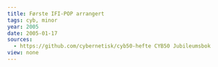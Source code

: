 ```yaml
---
title: Første IFI-POP arrangert
tags: cyb, minor
year: 2005
date: 2005-01-17
sources:
  - https://github.com/cybernetisk/cyb50-hefte CYB50 Jubileumsbok
view: none
---
```

